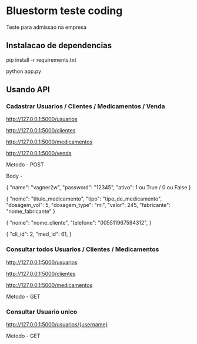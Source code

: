 # Bluestorm teste coding
Teste para admissao na empresa

## Instalacao de dependencias 

pip install -r requirements.txt

python app.py

## Usando API 

### Cadastrar Usuarios / Clientes / Medicamentos / Venda

http://127.0.0.1:5000/usuarios

http://127.0.0.1:5000/clientes

http://127.0.0.1:5000/medicamentos

http://127.0.0.1:5000/venda

Metodo - POST

Body -

{
	"name": "vagner2w",
	"password": "12345",
	"ativo": 1 ou True / 0 ou False
}

{
	"nome": "titulo_medicamento",
	"tipo": "tipo_de_medicamento",
	"dosagem_vol": 5,
	"dosagem_type": "ml",
	"valor": 245,
	"fabricante": "nome_fabricante"
}

{
	"nome": "nome_cliente",
	"telefone": "005511967594312",
}

{
	"cli_id": 2,
	"med_id": 61,
}

### Consultar todos Usuarios / Clientes / Medicamentos

http://127.0.0.1:5000/usuarios

http://127.0.0.1:5000/clientes

http://127.0.0.1:5000/medicamentos

Metodo - GET

### Consultar Usuario unico

http://127.0.0.1:5000/usuarios/{username}

Metodo - GET



